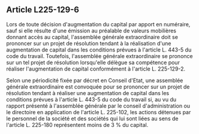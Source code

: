 Article L225-129-6
----
Lors de toute décision d'augmentation du capital par apport en numéraire, sauf
si elle résulte d'une émission au préalable de valeurs mobilières donnant accès
au capital, l'assemblée générale extraordinaire doit se prononcer sur un projet
de résolution tendant à la réalisation d'une augmentation de capital dans les
conditions prévues à l'article L. 443-5 du code du travail. Toutefois,
l'assemblée générale extraordinaire se prononce sur un tel projet de résolution
lorsqu'elle délègue sa compétence pour réaliser l'augmentation de capital
conformément à l'article L. 225-129-2.

Selon une périodicité fixée par décret en Conseil d'Etat, une assemblée générale
extraordinaire est convoquée pour se prononcer sur un projet de résolution
tendant à réaliser une augmentation de capital dans les conditions prévues à
l'article L. 443-5 du code du travail si, au vu du rapport présenté à
l'assemblée générale par le conseil d'administration ou le directoire en
application de l'article L. 225-102, les actions détenues par le personnel de la
société et des sociétés qui lui sont liées au sens de l'article L. 225-180
représentent moins de 3 % du capital.
